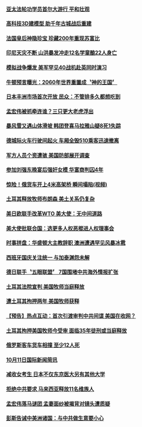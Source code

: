 
#### [亚太法轮功学员首尔大游行 平和壮观](../pages/news202/a1395276.md?t=10140034) 

#### [高科技3D建模型  助千年古城战后重建](../pages/news202/a1395271.md?t=10140034) 

#### [法国皇后神隐珍宝 珍藏200年重现苏富比](../pages/news202/a1395266.md?t=10140034) 

#### [印尼天灾不断 山洪暴发冲走12名学童酿22人身亡](../pages/news202/a1395263.md?t=10140034) 

#### [模拟战争爆发 美军罕见40战机赴英同时演习](../pages/news202/a1395238.md?t=10140034) 

#### [牛顿预言曝光：2060年世界重置成〝神的王国〞](../pages/news202/a1395233.md?t=10140034) 

#### [日本丰洲市场首次开放 民众：不管排多久都想吃到](../pages/news202/a1395260.md?t=10140034) 

#### [孟宏伟被抓牵连谁？三只更大老虎浮出](../pages/news202/a1395078.md?t=10140034) 

#### [暴风雪又遇山体滑坡 韩团登喜马拉雅山疑8死1失踪](../pages/news202/a1395261.md?t=10140034) 

#### [德城际火车行驶间起火 车厢全毁510乘客迅速撤离](../pages/news202/a1395229.md?t=10140034) 

#### [军方人员个资遭骇 美国防部展开调查](../pages/news202/a1395203.md?t=10140034) 

#### [参加刘强东晚宴后强奸女模  华富商判囚4年](../pages/news202/a1395216.md?t=10140034) 

#### [惊险！俄货车开上4米高架桥 瞬间塌陷(视频)](../pages/news202/a1395199.md?t=10140034) 


#### [土耳其释放牧师布朗森 美土关系仍复杂](../pages/news202/a1395185.md?t=10140034) 

#### [美日欧联手改革WTO  美大使：无中间道路](../pages/news202/a1395181.md?t=10140034) 

#### [美大使批联合国：选更多人权恶棍进人权理事会](../pages/news202/a1395179.md?t=10140034) 

#### [时事拼盘：华盛顿大主教辞职 澳洲遭遇罕见风暴冰雹](../pages/news202/a1395172.md?t=10140034) 

#### [西班牙国庆关注统一 与加泰渊怨未解](../pages/news202/a1395161.md?t=10140034) 

#### [德日联手〝五眼联盟〞 7国围堵中共海外情报扩张](../pages/news202/a1395141.md?t=10140034) 


#### [土耳其法院宣判 美国牧师当庭释放](../pages/news202/a1395131.md?t=10140034) 

#### [遭土耳其拘押两年 美国牧师获释](../pages/news202/a1395127.md?t=10140034) 

#### [【预告】热点互动：首次引渡审判中共间谍  美国在收网？](../pages/news202/a1395121.md?t=10140034) 

#### [土耳其拘押美国牧师今受审 面临35年徒刑或当庭释放](../pages/news202/a1395115.md?t=10140034) 


#### [俄罗斯客车货车相撞 至少12人死](../pages/news202/a1395098.md?t=10140034) 

#### [10月11日国际新闻简讯](../pages/news202/a1395096.md?t=10140034) 

#### [减收女考生 日本不仅东京医大另有其他大学](../pages/news202/a1395088.md?t=10140034) 

#### [拒绝中共要求 马来西亚释放11名维族人](../pages/news202/a1395080.md?t=10140034) 

#### [孟宏伟落马谜团 孟妻面纱被揭背对镜头遭质疑](../pages/news202/a1395064.md?t=10140034) 



#### [彭斯告诫中美洲诸国：与中共做生意要小心](../pages/news202/a1395029.md?t=10140034) 

